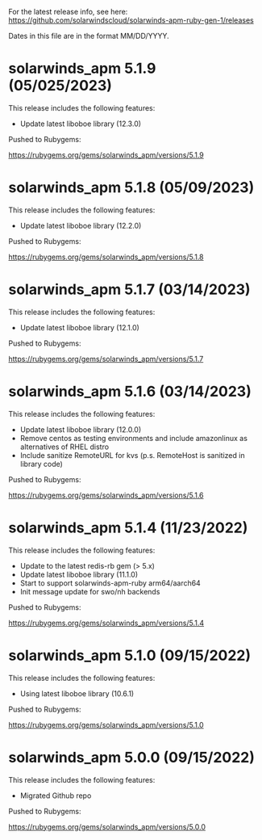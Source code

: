 For the latest release info, see here:
https://github.com/solarwindscloud/solarwinds-apm-ruby-gen-1/releases

Dates in this file are in the format MM/DD/YYYY.

# solarwinds_apm 5.1.9 (05/025/2023)

This release includes the following features:

* Update latest liboboe library (12.3.0)

Pushed to Rubygems:

https://rubygems.org/gems/solarwinds_apm/versions/5.1.9

# solarwinds_apm 5.1.8 (05/09/2023)

This release includes the following features:

* Update latest liboboe library (12.2.0)

Pushed to Rubygems:

https://rubygems.org/gems/solarwinds_apm/versions/5.1.8

# solarwinds_apm 5.1.7 (03/14/2023)

This release includes the following features:

* Update latest liboboe library (12.1.0)

Pushed to Rubygems:

https://rubygems.org/gems/solarwinds_apm/versions/5.1.7

# solarwinds_apm 5.1.6 (03/14/2023)

This release includes the following features:

* Update latest liboboe library (12.0.0)
* Remove centos as testing environments and include amazonlinux as alternatives of RHEL distro
* Include sanitize RemoteURL for kvs (p.s. RemoteHost is sanitized in library code)

Pushed to Rubygems:

https://rubygems.org/gems/solarwinds_apm/versions/5.1.6


# solarwinds_apm 5.1.4 (11/23/2022)

This release includes the following features:

* Update to the latest redis-rb gem (> 5.x)
* Update latest liboboe library (11.1.0)
* Start to support solarwinds-apm-ruby arm64/aarch64 
* Init message update for swo/nh backends

Pushed to Rubygems:

https://rubygems.org/gems/solarwinds_apm/versions/5.1.4


# solarwinds_apm 5.1.0 (09/15/2022)

This release includes the following features:

* Using latest liboboe library (10.6.1)

Pushed to Rubygems:

https://rubygems.org/gems/solarwinds_apm/versions/5.1.0


# solarwinds_apm 5.0.0 (09/15/2022)

This release includes the following features:

* Migrated Github repo

Pushed to Rubygems:

https://rubygems.org/gems/solarwinds_apm/versions/5.0.0